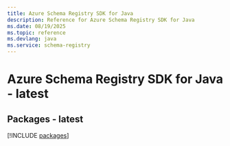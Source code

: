 ```yaml
---
title: Azure Schema Registry SDK for Java
description: Reference for Azure Schema Registry SDK for Java
ms.date: 08/19/2025
ms.topic: reference
ms.devlang: java
ms.service: schema-registry
---
```

# Azure Schema Registry SDK for Java - latest
## Packages - latest
[!INCLUDE [packages](schema-registry-index.md)]